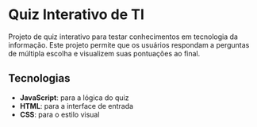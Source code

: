 # Quiz Interativo de TI 

Projeto de quiz interativo para testar conhecimentos em tecnologia da informação. Este projeto permite que os usuários respondam a perguntas de múltipla escolha e visualizem suas pontuações ao final.

## Tecnologias
- **JavaScript**: para a lógica do quiz
- **HTML**: para a interface de entrada
- **CSS**: para o estilo visual
